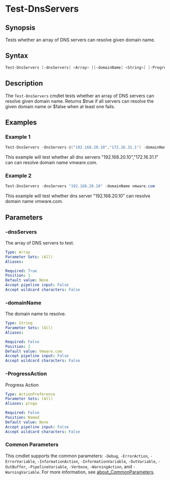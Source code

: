 # Test-DnsServers

## Synopsis

Tests whether an array of DNS servers can resolve given domain name.

## Syntax

```powershell
Test-DnsServers [-dnsServers] <Array> [[-domainName] <String>] [-ProgressAction <ActionPreference>] [<CommonParameters>]
```

## Description

The `Test-DnsServers` cmdlet tests whether an array of DNS servers can resolve given domain name.
Returns $true if all servers can resolve the given domain name or $false when at least one fails.

## Examples

### Example 1

```powershell
Test-DnsServers -dnsServers @("192.168.20.10","172.16.31.1") -domainName vmware.com
```

This example will test whether all dns servers "192.168.20.10","172.16.31.1" can can resolve domain name vmware.com.

### Example 2

```powershell
Test-DnsServers -dnsServers "192.168.20.10" -domainName vmware.com
```

This example will test whether dns server "192.168.20.10" can resolve domain name vmware.com.

## Parameters

### -dnsServers

The array of DNS servers to test.

```yaml
Type: Array
Parameter Sets: (All)
Aliases:

Required: True
Position: 1
Default value: None
Accept pipeline input: False
Accept wildcard characters: False
```

### -domainName

The domain name to resolve.

```yaml
Type: String
Parameter Sets: (All)
Aliases:

Required: False
Position: 2
Default value: Vmware.com
Accept pipeline input: False
Accept wildcard characters: False
```

### -ProgressAction

Progress Action

```yaml
Type: ActionPreference
Parameter Sets: (All)
Aliases: proga

Required: False
Position: Named
Default value: None
Accept pipeline input: False
Accept wildcard characters: False
```

### Common Parameters

This cmdlet supports the common parameters: `-Debug`, `-ErrorAction`, `-ErrorVariable`, `-InformationAction`, `-InformationVariable`, `-OutVariable`, `-OutBuffer`, `-PipelineVariable`, `-Verbose`, `-WarningAction`, and `-WarningVariable`. For more information, see [about_CommonParameters](http://go.microsoft.com/fwlink/?LinkID=113216).
